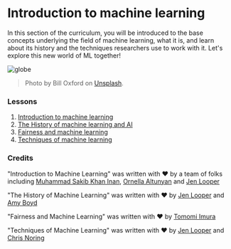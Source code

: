 # Introduction to machine learning

In this section of the curriculum, you will be introduced to the base concepts underlying the field of machine learning, what it is, and learn about its history and the techniques researchers use to work with it.  Let's explore this new world of ML together!

![globe](images/globe.jpg)

> Photo by Bill Oxford on [Unsplash](`https://unsplash.com/s/photos/globe?utm_source=unsplash&utm_medium=referral&utm_content=creditCopyText` "Source").

### Lessons

1. [Introduction to machine learning](1-intro-to-ML/README.md)
2. [The History of machine learning and AI](2-history-of-ML/README.md)
3. [Fairness and machine learning](3-fairness/README.md)
4. [Techniques of machine learning](4-techniques-of-ML/README.md)

### Credits

"Introduction to Machine Learning" was written with ♥️ by a team of folks including [Muhammad Sakib Khan Inan](https://twitter.com/Sakibinan), [Ornella Altunyan](https://twitter.com/ornelladotcom) and [Jen Looper](https://twitter.com/jenlooper)

"The History of Machine Learning" was written with ♥️ by [Jen Looper](https://twitter.com/jenlooper) and [Amy Boyd](https://twitter.com/AmyKateNicho)

"Fairness and Machine Learning" was written with ♥️ by [Tomomi Imura](https://twitter.com/girliemac)

"Techniques of Machine Learning" was written with ♥️ by [Jen Looper](https://twitter.com/jenlooper) and [Chris Noring](https://twitter.com/softchris)
